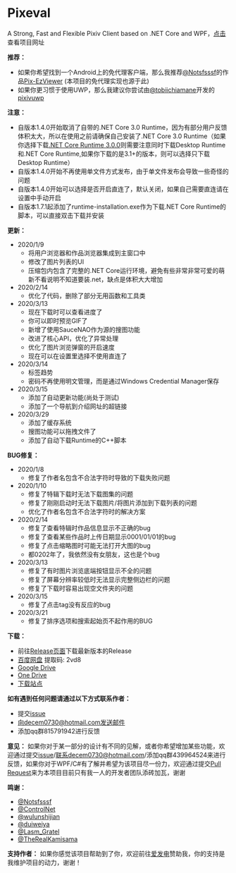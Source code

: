 # Pixeval
A Strong, Fast and Flexible Pixiv Client based on .NET Core and WPF，[点击](http://47.95.218.243/Pixeval/index.html)查看项目网址

**推荐：**
* 如果你希望找到一个Android上的免代理客户端，那么我推荐[@Notsfsssf](https://github.com/Notsfsssf)的作品[Pix-EzViewer](https://github.com/Notsfsssf/Pix-EzViewer) (本项目的免代理实现也源于此)
* 如果你更习惯于使用UWP，那么我建议你尝试由[@tobiichiamane](https://github.com/tobiichiamane)开发的[pixivuwp](https://github.com/tobiichiamane/pixivfs-uwp)

**注意：**
* 自版本1.4.0开始取消了自带的.NET Core 3.0 Runtime，因为有部分用户反馈体积太大，所以在使用之前请确保自己安装了.NET Core 3.0 Runtime（如果你选择下载[.NET Core Runtime 3.0.0](https://dotnet.microsoft.com/download/dotnet-core/3.0)则需要注意同时下载Desktop Runtime和.NET Core Runtime,如果你下载的是3.1+的版本，则可以选择只下载Desktop Runtime）
* 自版本1.4.0开始不再使用单文件方式发布，由于单文件发布会导致一些奇怪的问题
* 自版本1.4.0开始可以选择是否开启直连了，默认关闭，如果自己需要直连请在设置中手动开启
* 自版本1.7.1起添加了runtime-installation.exe作为下载.NET Core Runtime的脚本，可以直接双击下载并安装

**更新：**
* 2020/1/9
    - 将用户浏览器和作品浏览器集成到主窗口中
    - 修改了图片列表的UI
    - 压缩包内包含了完整的.NET Core运行环境，避免有些非常非常可爱的萌新不看说明不知道要装.net，缺点是体积大大增加
* 2020/2/14
    - 优化了代码，删除了部分无用函数和工具类
* 2020/3/13
    - 现在下载时可以查看进度了
    - 你可以即时预览GIF了
    - 新增了使用SauceNAO作为源的搜图功能
    - 改进了核心API，优化了异常处理
    - 优化了图片浏览弹窗的开启速度
    - 现在可以在设置里选择不使用直连了</br>
* 2020/3/14
    - 标签趋势
    - 密码不再使用明文管理，而是通过Windows Credential Manager保存
* 2020/3/15
    - 添加了自动更新功能(尚处于测试)
    - 添加了一个导航到介绍网址的超链接
* 2020/3/29
    - 添加了缓存系统
    - 搜图功能可以拖拽文件了
    - 添加了自动下载Runtime的C++脚本


**BUG修复：**
* 2020/1/8
    - 修复了作者名包含不合法字符时导致的下载失败问题
* 2020/1/10
    - 修复了特辑下载时无法下载图集的问题
    - 修复了刚刚启动时无法下载图片/将图片添加到下载列表的问题
    - 优化了作者名包含不合法字符时的解决方案
* 2020/2/14
    - 修复了查看特辑时作品信息显示不正确的bug
    - 修复了查看某些作品时上传日期显示0001/01/01的bug
    - 修复了点击缩略图时可能无法打开大图的bug
    - 都0202年了，我依然没有女朋友，这也是个bug
* 2020/3/13
    - 修复了有时图片浏览底端按钮显示不全的问题
    - 修复了屏幕分辨率较低时无法显示完整侧边栏的问题
    - 修复了下载时容易出现空文件夹的问题</br>
* 2020/3/15
    - 修复了点击tag没有反应的bug
* 2020/3/21
    - 修复了排序选项和搜索起始页不起作用的BUG
    
**下载：**
* 前往[Release页面](https://github.com/Rinacm/Pixeval/releases)下载最新版本的Release
* [百度网盘](https://pan.baidu.com/s/11dHmITNEeD6MAyzPLb052w) 提取码: 2vd8
* [Google Drive](https://drive.google.com/drive/folders/1CufNXqdxKsIWej744dAZqUUQ0h53OVmb?usp=sharing)
* [One Drive](https://1drv.ms/u/s!AjGDnrSBn8YtgYdTPxBWOiM0CV6KYg?e=1OXzF5)
* [下载站点](http://47.95.218.243/Pixeval.zip)

**如有遇到任何问题请通过以下方式联系作者：**
* 提交[issue](https://github.com/Rinacm/Pixeval/issues/new)
* 向decem0730@hotmail.com发送邮件
* 添加qq群815791942进行反馈

**意见：**
如果你对于某一部分的设计有不同的见解，或者你希望增加某些功能，欢迎通过提交[issue](https://github.com/Rinacm/Pixeval/issues/new)/联系decem0730@hotmail.com/添加qq群439964524来进行反馈，如果你对于WPF/C#有了解并希望为该项目尽一份力，欢迎通过提交[Pull Request](https://github.com/Rinacm/Pixeval/pulls)来为本项目目前只有我一人的开发者团队添砖加瓦，谢谢

**鸣谢：**
* [@Notsfsssf](https://github.com/Notsfsssf)
* [@ControlNet](https://github.com/ControlNet)
* [@wulunshijian](https://github.com/wulunshijian)
* [@duiweiya](https://github.com/duiweiya)
* [@Lasm_Gratel](https://github.com/NanamiArihara)
* [@TheRealKamisama](https://github.com/TheRealKamisama)

**支持作者：**
如果你感觉该项目帮助到了你，欢迎前往[爱发电](https://afdian.net/@dylech30th)赞助我，你的支持是我维护项目的动力，谢谢！
